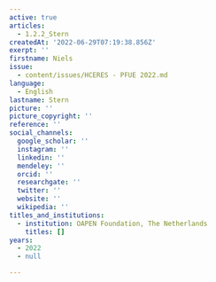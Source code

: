 ```yaml
---
active: true
articles:
  - 1.2.2_Stern
createdAt: '2022-06-29T07:19:38.856Z'
exerpt: ''
firstname: Niels
issue:
  - content/issues/HCERES - PFUE 2022.md
language:
  - English
lastname: Stern
picture: ''
picture_copyright: ''
reference: ''
social_channels:
  google_scholar: ''
  instagram: ''
  linkedin: ''
  mendeley: ''
  orcid: ''
  researchgate: ''
  twitter: ''
  website: ''
  wikipedia: ''
titles_and_institutions:
  - institution: OAPEN Foundation, The Netherlands
    titles: []
years:
  - 2022
  - null

---
```

